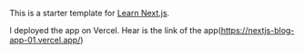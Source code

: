 This is a starter template for [Learn Next.js](https://nextjs.org/learn).

I deployed the app on Vercel. Hear is the link of the app(https://nextjs-blog-app-01.vercel.app/)

